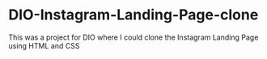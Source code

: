 # DIO-Instagram-Landing-Page-clone
This was a project for DIO where I could clone the Instagram Landing Page using HTML and CSS
